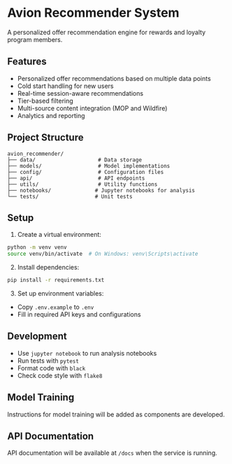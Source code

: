 # Avion Recommender System

A personalized offer recommendation engine for rewards and loyalty program members.

## Features
- Personalized offer recommendations based on multiple data points
- Cold start handling for new users
- Real-time session-aware recommendations
- Tier-based filtering
- Multi-source content integration (MOP and Wildfire)
- Analytics and reporting

## Project Structure
```
avion_recommender/
├── data/                    # Data storage
├── models/                  # Model implementations
├── config/                  # Configuration files
├── api/                     # API endpoints
├── utils/                   # Utility functions
├── notebooks/              # Jupyter notebooks for analysis
└── tests/                  # Unit tests
```

## Setup
1. Create a virtual environment:
```bash
python -m venv venv
source venv/bin/activate  # On Windows: venv\Scripts\activate
```

2. Install dependencies:
```bash
pip install -r requirements.txt
```

3. Set up environment variables:
- Copy `.env.example` to `.env`
- Fill in required API keys and configurations

## Development
- Use `jupyter notebook` to run analysis notebooks
- Run tests with `pytest`
- Format code with `black`
- Check code style with `flake8`

## Model Training
Instructions for model training will be added as components are developed.

## API Documentation
API documentation will be available at `/docs` when the service is running. 